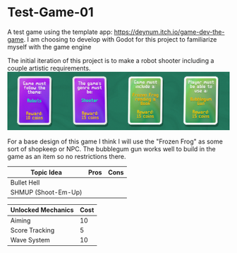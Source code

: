 # Test-Game-01
A test game using the template app: https://deynum.itch.io/game-dev-the-game. I am choosing to develop with Godot for this project to familiarize myself with the game engine

The initial iteration of this project is to make a robot shooter including a couple artistic requirements.
![image](images/Iteration1.PNG)

For a base design of this game I think I will use the "Frozen Frog" as some sort of shopkeep or NPC. The bubblegum gun works well to build in the game as an item so no restrictions there.

|Topic Idea|Pros|Cons|
|----------|----|----|
|Bullet Hell|
|SHMUP (Shoot-Em-Up)|

|Unlocked Mechanics|Cost|
|------------------|----|
|Aiming|10|
|Score Tracking|5|
|Wave System|10|
